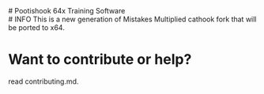 <div center="true">
  # Pootishook 64x Training Software
</div>
# INFO
This is a new generation of Mistakes Multiplied cathook fork that will be ported to x64.

# Want to contribute or help?
read contributing.md.
